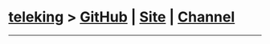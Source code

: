 # [teleking](https;//telegram.me/holyscrolls) > [GitHub](https://GitHub.com/holyscroll/Teleking-Team) | [Site](soon) |  [Channel](https://telegram.me/teleking_team)
* * *
